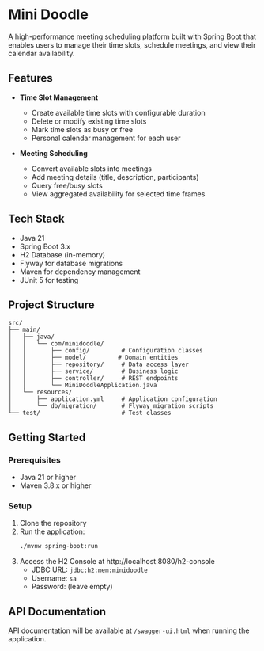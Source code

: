 # Mini Doodle

A high-performance meeting scheduling platform built with Spring Boot that enables users to manage their time slots, schedule meetings, and view their calendar availability.

## Features

- **Time Slot Management**
  - Create available time slots with configurable duration
  - Delete or modify existing time slots
  - Mark time slots as busy or free
  - Personal calendar management for each user

- **Meeting Scheduling**
  - Convert available slots into meetings
  - Add meeting details (title, description, participants)
  - Query free/busy slots
  - View aggregated availability for selected time frames

## Tech Stack

- Java 21
- Spring Boot 3.x
- H2 Database (in-memory)
- Flyway for database migrations
- Maven for dependency management
- JUnit 5 for testing

## Project Structure

```
src/
├── main/
│   ├── java/
│   │   └── com/minidoodle/
│   │       ├── config/         # Configuration classes
│   │       ├── model/         # Domain entities
│   │       ├── repository/     # Data access layer
│   │       ├── service/        # Business logic
│   │       ├── controller/     # REST endpoints
│   │       └── MiniDoodleApplication.java
│   └── resources/
│       ├── application.yml     # Application configuration
│       └── db/migration/       # Flyway migration scripts
└── test/                       # Test classes
```

## Getting Started

### Prerequisites

- Java 21 or higher
- Maven 3.8.x or higher

### Setup

1. Clone the repository
2. Run the application:
   ```bash
   ./mvnw spring-boot:run
   ```
3. Access the H2 Console at http://localhost:8080/h2-console
   - JDBC URL: `jdbc:h2:mem:minidoodle`
   - Username: `sa`
   - Password: (leave empty)

## API Documentation

API documentation will be available at `/swagger-ui.html` when running the application.
